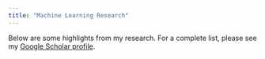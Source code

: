 ```yaml
---
title: "Machine Learning Research"
--- 
```


Below are some highlights from my research. For a complete list, please see my [Google Scholar profile](https://scholar.google.com/citations?hl=en&user=zEy5CTkAAAAJ&view_op=list_works).